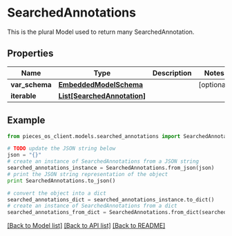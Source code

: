# SearchedAnnotations

This is the plural Model used to return many SearchedAnnotation.

## Properties
Name | Type | Description | Notes
------------ | ------------- | ------------- | -------------
**var_schema** | [**EmbeddedModelSchema**](EmbeddedModelSchema.md) |  | [optional] 
**iterable** | [**List[SearchedAnnotation]**](SearchedAnnotation.md) |  | 

## Example

```python
from pieces_os_client.models.searched_annotations import SearchedAnnotations

# TODO update the JSON string below
json = "{}"
# create an instance of SearchedAnnotations from a JSON string
searched_annotations_instance = SearchedAnnotations.from_json(json)
# print the JSON string representation of the object
print SearchedAnnotations.to_json()

# convert the object into a dict
searched_annotations_dict = searched_annotations_instance.to_dict()
# create an instance of SearchedAnnotations from a dict
searched_annotations_from_dict = SearchedAnnotations.from_dict(searched_annotations_dict)
```
[[Back to Model list]](../README.md#documentation-for-models) [[Back to API list]](../README.md#documentation-for-api-endpoints) [[Back to README]](../README.md)


